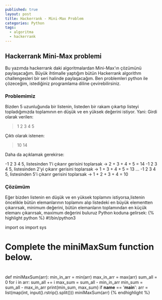 ```yaml
---
published: true
layout: post
title: Hackerrank - Mini-Max Problem
categories: Python
tags:
  - algoritma
  - hackerrank
---
```

## Hackerrank Mini-Max problemi

Bu yazımda hackerrank daki algoritmalardan Mini-Max'ın çözümünü paylaşacağım. Büyük ihtimalle yaptığım bütün Hackerrank algorithm challengesleri bir seri halinde paylaşacağım. Ben problemleri python ile çözeceğim, istediğiniz programlama diline çevirebilirsiniz.

### Problemimiz

Bizden 5 uzunluğunda bir listenin, listeden bir rakam çıkartıp listeyi topladığımızda toplamının en düşük ve en yüksek değerini istiyor. Yani:
Girdi olarak verilen:
> 1 2 3 4 5

Çıktı olarak istenen:
> 10 14

Daha da açıklamak gerekirse:

-1 2 3 4 5, listesinden 1'i çıkarır gerisini toplarsak -> 2 + 3 + 4 + 5 = 14
-1 2 3 4 5, listesinden 2'yi çıkarır gerisini toplarsak -> 1 + 3 + 4 + 5 = 13
...
-1 2 3 4 5, listesinden 5'i çıkarır gerisini toplarsak -> 1 + 2 + 3 + 4 = 10

### Çözümüm

Eğer bizden listenin en düşük ve en yüksek toplamını istiyorsa,listenin öncelikle bütün elemanlarının toplamını alıp listedeki en büyük elementten çıkarırsak, minimum değerini, bütün elemanların toplamından en küçük elemanı çıkarırsak, maximum değerini buluruz
Python koduna gelirsek:
{% highlight python %}
#!/bin/python3

import os
import sys

#
# Complete the miniMaxSum function below.
#
def miniMaxSum(arr):
    min_in_arr = min(arr)
    max_in_arr = max(arr) 
    sum_all = 0
    for i in arr:
        sum_all += i
    max_sum = sum_all - min_in_arr
    min_sum = sum_all - max_in_arr
    print(min_sum, max_sum)
if __name__ == '__main__':
    arr = list(map(int, input().rstrip().split()))
    miniMaxSum(arr)
{% endhighlight %}

